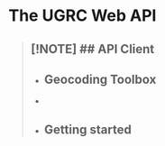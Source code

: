 # The UGRC Web API

> [!NOTE] ## API Client
> - 
> - ## Geocoding Toolbox
> -  
> - ## Getting started
